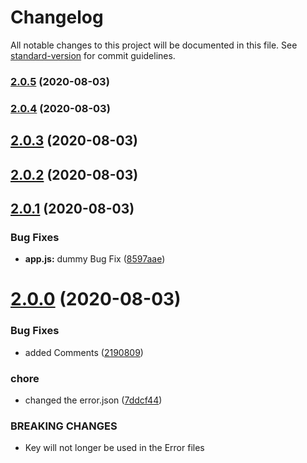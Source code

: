 # Changelog

All notable changes to this project will be documented in this file. See [standard-version](https://github.com/conventional-changelog/standard-version) for commit guidelines.

### [2.0.5](https://github.com/SuveshBaskar/louis-url-shortener/compare/v2.0.4...v2.0.5) (2020-08-03)

### [2.0.4](https://github.com/SuveshBaskar/louis-url-shortener/compare/v2.0.3...v2.0.4) (2020-08-03)

## [2.0.3](https://github.com/SuveshBaskar/louis-url-shortener/compare/v2.0.2...v2.0.3) (2020-08-03)



## [2.0.2](https://github.com/SuveshBaskar/louis-url-shortener/compare/v2.0.1...v2.0.2) (2020-08-03)



## [2.0.1](https://github.com/SuveshBaskar/louis-url-shortener/compare/v2.0.0...v2.0.1) (2020-08-03)


### Bug Fixes

* **app.js:** dummy Bug Fix ([8597aae](https://github.com/SuveshBaskar/louis-url-shortener/commit/8597aaec2cffef8cbb4a261cb84b9a755f207c96))



# [2.0.0](https://github.com/SuveshBaskar/louis-url-shortener/compare/21908095119f1d0b3f7c6b184683a46b177d4976...v2.0.0) (2020-08-03)


### Bug Fixes

* added Comments ([2190809](https://github.com/SuveshBaskar/louis-url-shortener/commit/21908095119f1d0b3f7c6b184683a46b177d4976))


### chore

* changed the error.json ([7ddcf44](https://github.com/SuveshBaskar/louis-url-shortener/commit/7ddcf447849ee9bb8b98d19760aa40ea69278283))


### BREAKING CHANGES

* Key will not longer be used in the Error files

